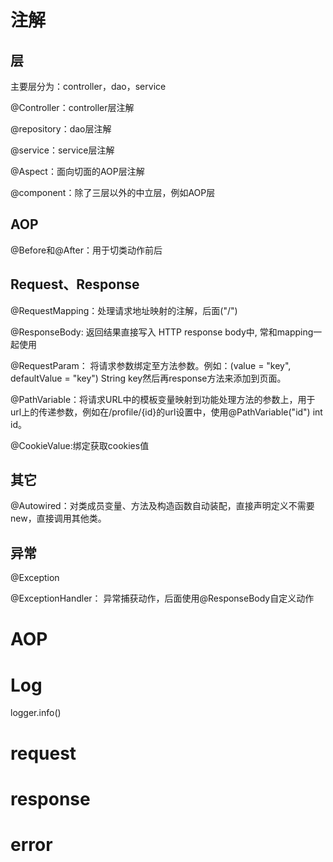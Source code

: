 # 注解

## 层

主要层分为：controller，dao，service

@Controller：controller层注解

@repository：dao层注解

@service：service层注解

@Aspect：面向切面的AOP层注解

@component：除了三层以外的中立层，例如AOP层

## AOP

@Before和@After：用于切类动作前后

## Request、Response

@RequestMapping：处理请求地址映射的注解，后面("/")

@ResponseBody: 返回结果直接写入 HTTP response body中, 常和mapping一起使用

@RequestParam： 将请求参数绑定至方法参数。例如：(value = "key", defaultValue = "key") String key然后再response方法来添加到页面。

@PathVariable：将请求URL中的模板变量映射到功能处理方法的参数上，用于url上的传递参数，例如在/profile/{id}的url设置中，使用@PathVariable("id") int id。

@CookieValue:绑定获取cookies值

## 其它

@Autowired：对类成员变量、方法及构造函数自动装配，直接声明定义不需要new，直接调用其他类。

## 异常

@Exception

@ExceptionHandler： 异常捕获动作，后面使用@ResponseBody自定义动作

# AOP
# Log
logger.info()
# request
# response
# error